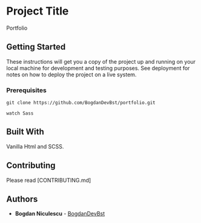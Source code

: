 # Project Title

Portfolio

## Getting Started

These instructions will get you a copy of the project up and running on your local machine for development and testing purposes. See deployment for notes on how to deploy the project on a live system.

### Prerequisites

```
git clone https://github.com/BogdanDevBst/portfolio.git
```

```
watch Sass
```

## Built With

Vanilla Html and SCSS.

## Contributing

Please read [CONTRIBUTING.md]

## Authors

- **Bogdan Niculescu** - [BogdanDevBst](https://github.com/BogdanDevBst)

